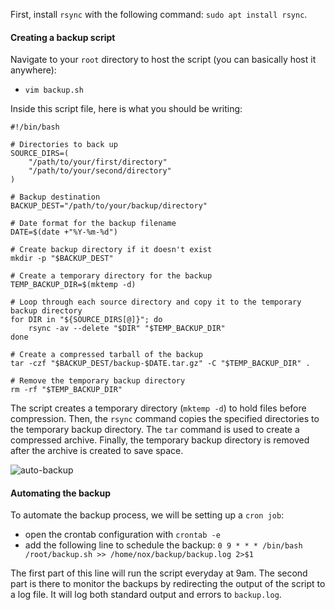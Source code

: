 First, install `rsync` with the following command: `sudo apt install rsync`.

#### Creating a backup script
Navigate to your `root` directory to host the script (you can basically host it anywhere):
- `vim backup.sh`

Inside this script file, here is what you should be writing:
```
#!/bin/bash

# Directories to back up
SOURCE_DIRS=(
    "/path/to/your/first/directory"
    "/path/to/your/second/directory"
)

# Backup destination
BACKUP_DEST="/path/to/your/backup/directory"

# Date format for the backup filename
DATE=$(date +"%Y-%m-%d")

# Create backup directory if it doesn't exist
mkdir -p "$BACKUP_DEST"

# Create a temporary directory for the backup
TEMP_BACKUP_DIR=$(mktemp -d)

# Loop through each source directory and copy it to the temporary backup directory
for DIR in "${SOURCE_DIRS[@]}"; do
    rsync -av --delete "$DIR" "$TEMP_BACKUP_DIR"
done

# Create a compressed tarball of the backup
tar -czf "$BACKUP_DEST/backup-$DATE.tar.gz" -C "$TEMP_BACKUP_DIR" .

# Remove the temporary backup directory
rm -rf "$TEMP_BACKUP_DIR"

```

The script creates a temporary directory (`mktemp -d`) to hold files before compression. Then, the `rsync` command copies the specified directories to the temporary backup directory. The `tar` command is used to create a compressed archive. Finally, the temporary backup directory is removed after the archive is created to save space.

![auto-backup](/images/backup-script.png)
#### Automating the backup
To automate the backup process, we will be setting up a `cron job`:
- open the crontab configuration with `crontab -e`
- add the following line to schedule the backup: `0 9 * * * /bin/bash /root/backup.sh >> /home/nox/backup/backup.log 2>$1`

The first part of this line will run the script everyday at 9am. The second part is there to monitor the backups by redirecting the output of the script to a log file. It will log both standard output and errors to `backup.log`.
